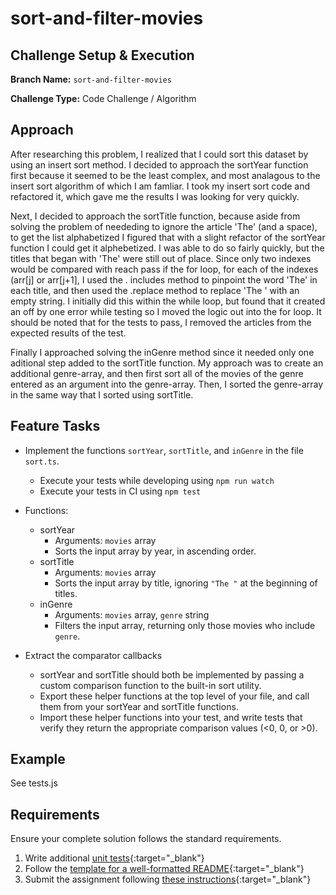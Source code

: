 # sort-and-filter-movies

## Challenge Setup & Execution

**Branch Name:** `sort-and-filter-movies`

**Challenge Type:** Code Challenge / Algorithm

## Approach

After researching this problem, I realized that I could sort this dataset by using an insert sort method. I decided to approach the sortYear function first because it seemed to be the least complex, and most analagous to the insert sort algorithm of which I am famliar. I took my insert sort code and refactored it, which gave me the results I was looking for very quickly.

Next, I decided to approach the sortTitle function, because aside from solving the problem of neededing to ignore the article 'The' (and a space), to get the list alphabetized I figured that with a slight refactor of the sortYear function I could get it alphebetized. I was able to do so fairly quickly, but the titles that began with 'The' were still out of place. Since only two indexes would be compared with reach pass if the for loop, for each of the indexes (arr\[j] or arr\[j+1], I used the . includes method to pinpoint the word 'The' in each title, and then used the .replace method to replace 'The ' with an empty string. I initially did this within the while loop, but found that it created an off by one error while testing so I moved the logic out into the for loop. It should be noted that for the tests to pass, I removed the articles from the expected results of the test.

Finally I approached solving the inGenre method since it needed only one aditional step added to the sortTitle function. My approach was to create an additional genre-array, and then first sort all of the movies of the genre entered as an argument into the genre-array. Then, I sorted the genre-array in the same way that I sorted using sortTitle.






## Feature Tasks

- Implement the functions `sortYear`, `sortTitle`, and `inGenre` in the file `sort.ts`.

  - Execute your tests while developing using `npm run watch`
  - Execute your tests in CI using `npm test`

- Functions:
  - sortYear
    - Arguments: `movies` array
    - Sorts the input array by year, in ascending order.
  - sortTitle
    - Arguments: `movies` array
    - Sorts the input array by title, ignoring `"The "` at the beginning of titles.
  - inGenre
    - Arguments: `movies` array, `genre` string
    - Filters the input array, returning only those movies who include `genre`.

- Extract the comparator callbacks
  - sortYear and sortTitle should both be implemented by passing a custom comparison function to the built-in sort utility.
  - Export these helper functions at the top level of your file, and call them from your sortYear and sortTitle functions.
  - Import these helper functions into your test, and write tests that verify they return the appropriate comparison values (<0, 0, or >0).

## Example

See tests.js

## Requirements

Ensure your complete solution follows the standard requirements.

1. Write additional [unit tests](https://codefellows.github.io/common_curriculum/data_structures_and_algorithms/Challenge_Testing){:target="\_blank"}
1. Follow the [template for a well-formatted README](https://codefellows.github.io/common_curriculum/data_structures_and_algorithms/Challenge_Documentation){:target="\_blank"}
1. Submit the assignment following [these instructions](https://codefellows.github.io/common_curriculum/data_structures_and_algorithms/Challenge_Submission){:target="\_blank"}
